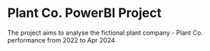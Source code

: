 # Plant Co. PowerBI Project

The project aims to analyse the fictional plant company - Plant Co. performance from 2022 to Apr 2024
